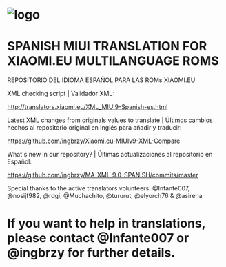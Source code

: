 # ![logo](https://i.imgur.com/btvipaY.png)

# SPANISH MIUI TRANSLATION FOR XIAOMI.EU MULTILANGUAGE ROMS
REPOSITORIO DEL IDIOMA ESPAÑOL PARA LAS ROMs XIAOMI.EU

XML checking script | Validador XML:

http://translators.xiaomi.eu/XML_MIUI9-Spanish-es.html

Latest XML changes from originals values to translate | Últimos cambios hechos al repositorio original en Inglés para añadir y traducir:

https://github.com/ingbrzy/Xiaomi.eu-MIUIv9-XML-Compare

What's new in our repository?  | Últimas actualizaciones al repositorio en Español:

https://github.com/ingbrzy/MA-XML-9.0-SPANISH/commits/master

Special thanks to the active translators volunteers:
@Infante007, @nosijf982, @rdgi, @Muchachito, @tururut, @elyorch76 & @asirena

# If you want to help in translations, please contact @Infante007 or @ingbrzy for further details.
